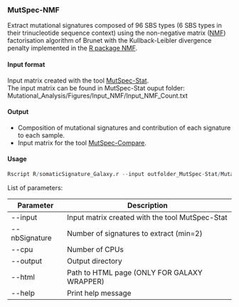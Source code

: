 ### MutSpec-NMF

Extract mutational signatures composed of 96 SBS types (6 SBS types in their trinucleotide sequence context) using the non-negative matrix ([NMF](http://www.nature.com/nature/journal/v401/n6755/full/401788a0.html)) factorisation algorithm of Brunet with the Kullback-Leibler divergence penalty implemented in the [R package NMF](http://www.biomedcentral.com/1471-2105/11/367).

#### Input format

Input matrix created with the tool [MutSpec-Stat](https://github.com/IARCbioinfo/mutspec/blob/modifs_MAmaster/docs/mutspec_stat.md).  
The input matrix can be found in MutSpec-Stat ouput folder: Mutational_Analysis/Figures/Input_NMF/Input_NMF_Count.txt

#### Output

- Composition of mutational signatures and contribution of each signature to each sample.
- Input matrix for the tool [MutSpec-Compare](https://github.com/IARCbioinfo/mutspec/blob/master/docs/mutspec_compare.md).


#### Usage

```R
Rscript R/somaticSignature_Galaxy.r --input outfolder_MutSpec-Stat/Mutational_Analysis/Figures/Input_NMF/Input_NMF_Count.txt --nbSignature 2 --cpu 8 --output output_dir
```

List of parameters:

| Parameter          | Description          |
|--------------------|----------------------|
| --input            | Input matrix created with the tool MutSpec-Stat |
| --nbSignature      | Number of signatures to extract (min=2) |
| --cpu              | Number of CPUs |
| --output           | Output directory |
| --html             | Path to HTML page (ONLY FOR GALAXY WRAPPER) |
| --help             | Print help message |